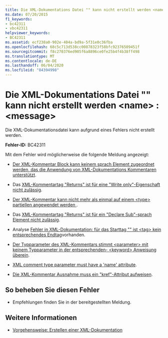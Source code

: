 ```yaml
---
title: Die XML-Dokumentations Datei "" kann nicht erstellt werden <name> :<message>
ms.date: 07/20/2015
f1_keywords:
- bc42311
- vbc42311
helpviewer_keywords:
- BC42311
ms.assetid: ecf238a0-902e-404a-bd9a-5f31e0c36fba
ms.openlocfilehash: 68c5c713d538cc00878323f58bfc92376509451f
ms.sourcegitcommit: f8c270376ed905f6a8896ce0fe25b4f4b38ff498
ms.translationtype: MT
ms.contentlocale: de-DE
ms.lasthandoff: 06/04/2020
ms.locfileid: "84394998"
---
```

# <a name="unable-to-create-xml-documentation-file-name-message"></a>Die XML-Dokumentations Datei "" kann nicht erstellt werden \<name> :\<message>
Die XML-Dokumentationsdatei kann aufgrund eines Fehlers nicht erstellt werden.  
  
 **Fehler-ID:** BC42311  
  
 Mit dem Fehler wird möglicherweise die folgende Meldung angezeigt:  
  
- [Der XML-Kommentar Block kann keinem sprach Element zugeordnet werden, das die Anwendung von XML-Dokumentations Kommentaren unterstützt](bc42312.md).  
  
- Das [XML-Kommentartag "Returns" ist für eine "Write only"-Eigenschaft nicht zulässig](bc42313.md).  
  
- [Der XML-Kommentar kann nicht mehr als einmal auf einem \<type> partiellen angewendet werden ](bc42314.md).  
  
- Das [XML-Kommentartag "Returns" ist für ein "Declare Sub"-sprach Element nicht zulässig](bc42315.md).  
  
- Analyse [Fehler in XML-Dokumentation: für das Starttag "" ist \<tag> kein entsprechendes Endtag](bc42316.md)vorhanden.  
  
- [Der Typparameter des XML-Kommentars stimmt \<parameter> mit keinem Typparameter in der entsprechenden- \<keyword> Anweisung überein](bc42317.md).  
  
- [XML comment type parameter must have a 'name' attribute](bc42318.md).  
  
- [Die XML-Kommentar Ausnahme muss ein "kref"-Attribut aufweisen](../language-reference/error-messages/xml-comment-exception-must-have-a-cref-attribute.md).  
  
## <a name="to-correct-this-error"></a>So beheben Sie diesen Fehler  
  
- Empfehlungen finden Sie in der bereitgestellten Meldung.  
  
## <a name="see-also"></a>Weitere Informationen

- [Vorgehensweise: Erstellen einer XML-Dokumentation](../programming-guide/program-structure/how-to-create-xml-documentation.md)
